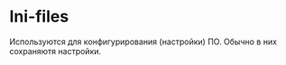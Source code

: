 Ini-files
=========

Используются для конфигурирования (настройки) ПО.
Обычно в них сохраняютя настройки.